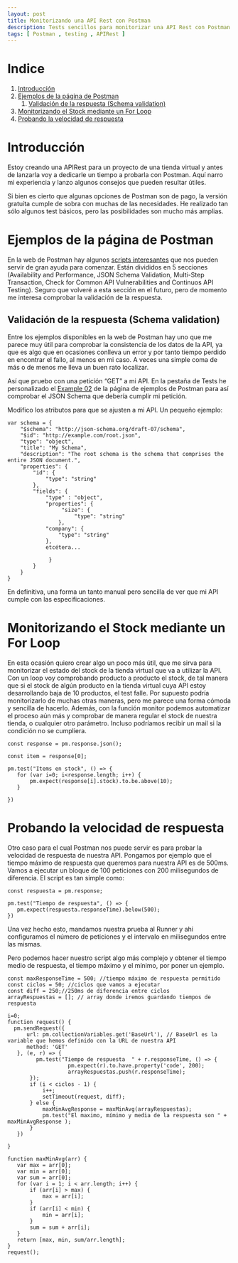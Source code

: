 ```yaml
---
layout: post
title: Monitorizando una API Rest con Postman
description: Tests sencillos para monitorizar una API Rest con Postman
tags: [ Postman , testing , APIRest ]
---
```


# Indice

1. [Introducción](#introduction)
2. [Ejemplos de la página de Postman](#ejemplos)
    1. [Validación de la respuesta (Schema validation)](#schema)
3. [Monitorizando el Stock mediante un For Loop](#stock)
4. [Probando la velocidad de respuesta](#velocidad)        

# Introducción<a id="introduction"></a>

Estoy creando una APIRest para un proyecto de una tienda virtual y antes de lanzarla voy a dedicarle un tiempo a probarla con Postman. Aquí narro mi experiencia y lanzo algunos consejos que pueden resultar útiles.

Si bien es cierto que algunas opciones de Postman son de pago, la versión gratuíta cumple de sobra con muchas de las necesidades. He realizado tan sólo algunos test básicos, pero las posibilidades son mucho más amplias.

# Ejemplos de la página de Postman <a id="ejemplos"></a>

En la web de Postman hay algunos [scripts interesantes](https://www.postman.com/postman/workspace/postman-api-monitoring-examples) que nos pueden servir de gran ayuda para comenzar. Están divididos en 5 secciones (Availability and Performance, JSON Schema Validation, Multi-Step Transaction, Check for Common API Vulnerabilities and Continuos API Testing). Seguro que volveré a esta sección en el futuro, pero de momento me interesa comprobar la validación de la respuesta. 


## Validación de la respuesta (Schema validation)<a id="schema"></a>

Entre los ejemplos disponibles en la web de Postman hay uno que me parece muy útil para comprobar la consistencia de los datos de la API, ya que es algo que en ocasiones conlleva un error y por tanto tiempo perdido en encontrar el fallo, al menos en mi caso. A veces una simple coma de más o de menos me lleva un buen rato localizar. 
 
Así que pruebo con una petición “GET” a mi  API. En la pestaña de Tests he personalizado el [Example 02](https://www.postman.com/postman/workspace/postman-api-monitoring-examples/request/13687875-b7b9e3ae-7427-4ac2-abb0-bad6e1953b94) de la página de ejemplos de Postman para así comprobar el JSON Schema que debería cumplir mi petición. 

Modifico los atributos para que se ajusten a mi API. Un pequeño ejemplo:

```
var schema = {
    "$schema": "http://json-schema.org/draft-07/schema",
    "$id": "http://example.com/root.json",
    "type": "object",
    "title": "My Schema",
    "description": "The root schema is the schema that comprises the entire JSON document.",
    "properties": {
        "id": {
            "type": "string"
        },
        "fields": {
            "type" : "object",
            "properties": {
                 "size": {
                     "type": "string"
                },
            "company": {
                "type": "string"
            },
            etcétera...       

             }
        }
    }
}
```
En definitiva, una forma un tanto manual pero sencilla de ver que mi API cumple con las especificaciones. 


# Monitorizando el Stock mediante un For Loop <a id="stock"></a>

En esta ocasión quiero crear algo un poco más útil, que me sirva para monitorizar el estado del stock de la tienda virtual que va a utilizar la API. Con un loop voy comprobando producto a producto el stock, de tal manera que si el stock de algún producto en la tienda virtual cuya API estoy desarrollando baja de 10 productos, el test falle. Por supuesto podría monitorizarlo de muchas otras maneras, pero me parece una forma cómoda y sencilla de hacerlo. Además, con la función monitor podemos automatizar el proceso aún más y comprobar de manera regular el stock de nuestra tienda, o cualquier otro parámetro. Incluso podríamos recibir un mail si la condición no se cumpliera.

```
const response = pm.response.json();
 
const item = response[0];
 
pm.test("Items en stock", () => {
   for (var i=0; i<response.length; i++) {
       pm.expect(response[i].stock).to.be.above(10);
   }   
 
})
```
 
# Probando la velocidad de respuesta<a id="velocidad"></a>

Otro caso para el cual Postman nos puede servir es para probar la velocidad de respuesta de nuestra API. Pongamos por ejemplo que el tiempo máximo de respuesta que queremos para nuestra API es de 500ms. Vamos a ejecutar un bloque de 100 peticiones con 200 milisegundos de diferencia. El script es tan simple como:
 
```
const respuesta = pm.response;
 
pm.test("Tiempo de respuesta", () => {
   pm.expect(respuesta.responseTime).below(500);
})
```
 
Una vez hecho esto, mandamos nuestra prueba al Runner y ahí configuramos el número de peticiones y el intervalo en milisegundos entre las mismas. 

Pero podemos hacer nuestro script algo más complejo y obtener el tiempo medio de respuesta, el tiempo máximo y el mínimo, por poner un ejemplo. 

```
const maxResponseTime = 500; //tiempo máximo de respuesta permitido
const ciclos = 50; //ciclos que vamos a ejecutar
const diff = 250;//250ms de diferencia entre ciclos
arrayRespuestas = []; // array donde iremos guardando tiempos de respuesta
 
i=0;
function request() {
  pm.sendRequest({
      url: pm.collectionVariables.get('BaseUrl'), // BaseUrl es la variable que hemos definido con la URL de nuestra API
      method: 'GET'
   }, (e, r) => {
         pm.test("Tiempo de respuesta  " + r.responseTime, () => {
                   pm.expect(r).to.have.property('code', 200);
                   arrayRespuestas.push(r.responseTime);
       });
       if (i < ciclos - 1) {     
           i++;
           setTimeout(request, diff);
       } else {
           maxMinAvgResponse = maxMinAvg(arrayRespuestas);
           pm.test("El maximo, mímimo y media de la respuesta son " + maxMinAvgResponse );
       }
   })
  
}
 
function maxMinAvg(arr) {
   var max = arr[0];
   var min = arr[0];
   var sum = arr[0];
   for (var i = 1; i < arr.length; i++) {
       if (arr[i] > max) {
           max = arr[i];
       }
       if (arr[i] < min) {
           min = arr[i];
       }
       sum = sum + arr[i];
   }
   return [max, min, sum/arr.length];
}
request();
```


